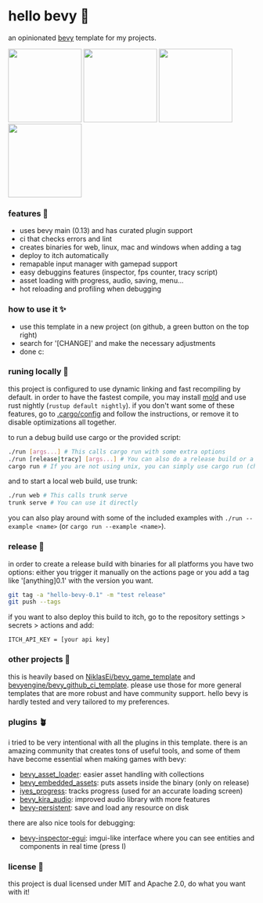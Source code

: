 # hello bevy 🦆

an opinionated [bevy](https://github.com/bevyengine/bevy) template for my projects.

<p float="left">
  <img src="https://github.com/eerii/hello-bevy/assets/22449369/5f736632-75ac-40ef-bd8e-3a66dc57a68a" height="150px" />
  <img src="https://github.com/eerii/hello-bevy/assets/22449369/f20dd7f6-3d91-4f22-8291-af287a12eaa3" height="150px" />
  <img src="https://github.com/eerii/hello-bevy/assets/22449369/ed8f0c5c-1ca9-41ee-aa48-ab97c69b3887" height="150px" />
  <img src="https://github.com/eerii/hello-bevy/assets/22449369/d4207538-73cb-4bb9-b463-9b345887a118" height="150px" />
</p>

### features 🌿

- uses bevy main (0.13) and has curated plugin support
- ci that checks errors and lint
- creates binaries for web, linux, mac and windows when adding a tag
- deploy to itch automatically
- remapable input manager with gamepad support
- easy debuggins features (inspector, fps counter, tracy script)
- asset loading with progress, audio, saving, menu...
- hot reloading and profiling when debugging

### how to use it ✨

- use this template in a new project (on github, a green button on the top right)
- search for '[CHANGE]' and make the necessary adjustments
- done c:

### runing locally 🌺

this project is configured to use dynamic linking and fast recompiling by default.
in order to have the fastest compile, you may install [mold](https://github.com/rui314/mold) and use rust nightly (`rustup default nightly`).
if you don't want some of these features, go to [.cargo/config](.cargo/config) and follow the instructions, or remove it to disable optimizations all together.

to run a debug build use cargo or the provided script:

```sh
./run [args...] # This calls cargo run with some extra options
./run [release|tracy] [args...] # You can also do a release build or a profiling one with tracy
cargo run # If you are not using unix, you can simply use cargo run (check the script for all the optional parameters)
```

and to start a local web build, use trunk:

```sh
./run web # This calls trunk serve
trunk serve # You can use it directly
```

you can also play around with some of the included examples with `./run --example <name>` (or `cargo run --example <name>`).

### release 🌻

in order to create a release build with binaries for all platforms you have two options: either you trigger it manually on the actions page or you add a tag like '[anything]0.1' with the version you want.

```sh
git tag -a "hello-bevy-0.1" -m "test release"
git push --tags
```

if you want to also deploy this build to itch, go to the repository settings > secrets > actions and add:

```
ITCH_API_KEY = [your api key]
```

### other projects 💖

this is heavily based on [NiklasEi/bevy_game_template](https://github.com/NiklasEi/bevy_game_template) and [bevyengine/bevy_github_ci_template](https://github.com/bevyengine/bevy_github_ci_template). please use those for more general templates that are more robust and have community support. hello bevy is hardly tested and very tailored to my preferences.

### plugins 🪴

i tried to be very intentional with all the plugins in this template. there is an amazing community that creates tons of useful tools, and some of them have become essential when making games with bevy:

- [bevy_asset_loader](https://github.com/NiklasEi/bevy_asset_loader): easier asset handling with collections
- [bevy_embedded_assets](https://github.com/vleue/bevy_embedded_assets): puts assets inside the binary (only on release)
- [iyes_progress](https://github.com/IyesGames/iyes_progress): tracks progress (used for an accurate loading screen)
- [bevy_kira_audio](https://github.com/NiklasEi/bevy_kira_audio): improved audio library with more features
- [bevy-persistent](https://github.com/umut-sahin/bevy-persistent): save and load any resource on disk

there are also nice tools for debugging:

- [bevy-inspector-egui](https://github.com/jakobhellermann/bevy-inspector-egui): imgui-like interface where you can see entities and components in real time (press I)

### license 📝

this project is dual licensed under MIT and Apache 2.0, do what you want with it!
